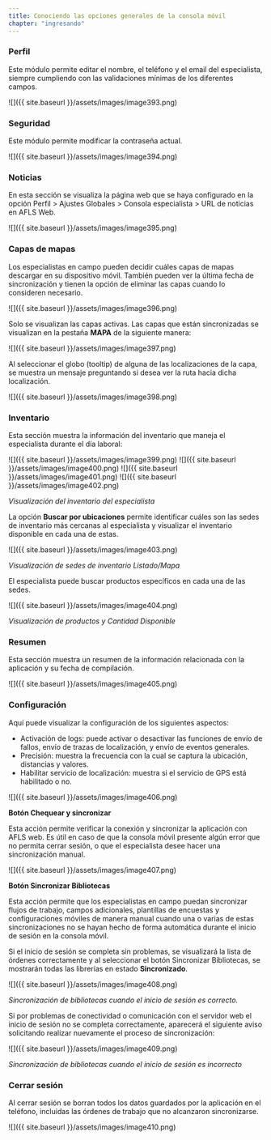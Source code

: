 ```yaml
---
title: Conociendo las opciones generales de la consola móvil
chapter: "ingresando"
---
```


### **Perfil**

Este módulo permite editar el nombre, el teléfono y el email del especialista, siempre cumpliendo con las validaciones mínimas de los diferentes campos.

![]({{ site.baseurl }}/assets/images/image393.png)

### **Seguridad**

Este módulo permite modificar la contraseña actual.

![]({{ site.baseurl }}/assets/images/image394.png)

### **Noticias**

En esta sección se visualiza la página web que se haya configurado en la opción Perfil &gt; Ajustes Globales &gt; Consola especialista &gt; URL de noticias en AFLS Web.

![]({{ site.baseurl }}/assets/images/image395.png)

### **Capas de mapas**

Los especialistas en campo pueden decidir cuáles capas de mapas descargar en su dispositivo móvil. También pueden ver la última fecha de sincronización y tienen la opción de eliminar las capas cuando lo consideren necesario.

![]({{ site.baseurl }}/assets/images/image396.png)

Solo se visualizan las capas activas. Las capas que están sincronizadas se visualizan en la pestaña **MAPA** de la siguiente manera:

![]({{ site.baseurl }}/assets/images/image397.png)

Al seleccionar el globo (tooltip) de alguna de las localizaciones de la capa, se muestra un mensaje preguntando si desea ver la ruta hacia dicha localización.

![]({{ site.baseurl }}/assets/images/image398.png)

### **Inventario**

Esta sección muestra la información del inventario que maneja el especialista durante el día laboral:

![]({{ site.baseurl }}/assets/images/image399.png)
![]({{ site.baseurl }}/assets/images/image400.png)
![]({{ site.baseurl }}/assets/images/image401.png)
![]({{ site.baseurl }}/assets/images/image402.png)

_Visualización del inventario del especialista_

La opción **Buscar por ubicaciones** permite identificar cuáles son las sedes de inventario más cercanas al especialista y visualizar el inventario disponible en cada una de estas.

![]({{ site.baseurl }}/assets/images/image403.png)

_Visualización de sedes de inventario Listado/Mapa_

El especialista puede buscar productos específicos en cada una de las sedes.

![]({{ site.baseurl }}/assets/images/image404.png)

_Visualización de productos y Cantidad Disponible_

### **Resumen**

Esta sección muestra un resumen de la información relacionada con la aplicación y su fecha de compilación.

![]({{ site.baseurl }}/assets/images/image405.png)

### **Configuración**

Aquí puede visualizar la configuración de los siguientes aspectos:

*   Activación de logs: puede activar o desactivar las funciones de envío de fallos, envío de trazas de localización, y envío de eventos generales.
*   Precisión: muestra la frecuencia con la cual se captura la ubicación, distancias y valores.
*   Habilitar servicio de localización: muestra si el servicio de GPS está habilitado o no.

![]({{ site.baseurl }}/assets/images/image406.png)

**Botón Chequear y sincronizar**

Esta acción permite verificar la conexión y sincronizar la aplicación con AFLS web. Es útil en caso de que la consola móvil presente algún error que no permita cerrar sesión, o que el especialista desee hacer una sincronización manual.

![]({{ site.baseurl }}/assets/images/image407.png)

**Botón Sincronizar Bibliotecas**

Esta acción permite que los especialistas en campo puedan sincronizar flujos de trabajo, campos adicionales, plantillas de encuestas y configuraciones móviles de manera manual cuando una o varias de estas sincronizaciones no se hayan hecho de forma automática durante el inicio de sesión en la consola móvil.

Si el inicio de sesión se completa sin problemas, se visualizará la lista de órdenes correctamente y al seleccionar el botón Sincronizar Bibliotecas, se mostrarán todas las librerías en estado **Sincronizado**.

![]({{ site.baseurl }}/assets/images/image408.png)

_Sincronización de bibliotecas cuando el inicio de sesión es correcto._

Si por problemas de conectividad o comunicación con el servidor web el inicio de sesión no se completa correctamente, aparecerá el siguiente aviso solicitando realizar nuevamente el proceso de sincronización:

![]({{ site.baseurl }}/assets/images/image409.png)

_Sincronización de bibliotecas cuando el inicio de sesión es incorrecto_

### **Cerrar sesión** 

Al cerrar sesión se borran todos los datos guardados por la aplicación en el teléfono, incluidas las órdenes de trabajo que no alcanzaron sincronizarse.

![]({{ site.baseurl }}/assets/images/image410.png)
